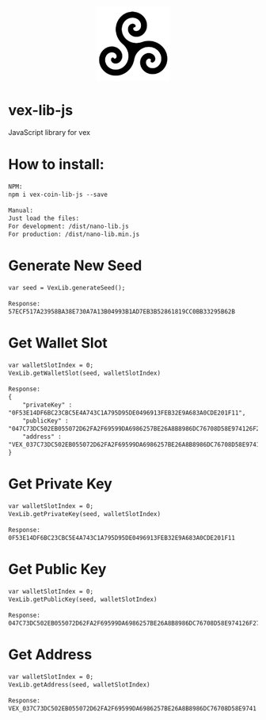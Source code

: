 <div align="center">
    <img src=".github/icon.png" alt="Logo" width='150px' height='auto'/>
</div>

# vex-lib-js
JavaScript library for vex

# How to install:
 	NPM:
 	npm i vex-coin-lib-js --save
 	
 	Manual:
 	Just load the files:
 	For development: /dist/nano-lib.js
	For production: /dist/nano-lib.min.js
	
# Generate New Seed
	var seed = VexLib.generateSeed();
	
	Response:
	57ECF517A23958BA38E730A7A13B04993B1AD7EB3B52861819CC0BB33295B62B
		
# Get Wallet Slot
	var walletSlotIndex = 0;
	VexLib.getWalletSlot(seed, walletSlotIndex)
	
	Response:
	{
		"privateKey" : "0F53E14DF6BC23CBC5E4A743C1A795D95DE0496913FEB32E9A683A0CDE201F11",
		"publicKey" : "047C73DC502EB055072D62FA2F69599DA6986257BE26A8B8986DC76708D58E974126F271C1B4A866EC21AA2C16A3D588226109C9157C7D730C16F3DF83D6747763",
		"address" : "VEX_037C73DC502EB055072D62FA2F69599DA6986257BE26A8B8986DC76708D58E9741"
	}
		
# Get Private Key
	var walletSlotIndex = 0;
	VexLib.getPrivateKey(seed, walletSlotIndex)
	
	Response:
	0F53E14DF6BC23CBC5E4A743C1A795D95DE0496913FEB32E9A683A0CDE201F11
		
# Get Public Key
	var walletSlotIndex = 0;
	VexLib.getPublicKey(seed, walletSlotIndex)
	
	Response:
	047C73DC502EB055072D62FA2F69599DA6986257BE26A8B8986DC76708D58E974126F271C1B4A866EC21AA2C16A3D588226109C9157C7D730C16F3DF83D6747763
			
# Get Address
	var walletSlotIndex = 0;
	VexLib.getAddress(seed, walletSlotIndex)
	
	Response:
	VEX_037C73DC502EB055072D62FA2F69599DA6986257BE26A8B8986DC76708D58E9741